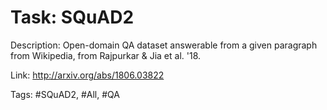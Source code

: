 Task: SQuAD2
=============
Description: Open-domain QA dataset answerable from a given paragraph from Wikipedia, from Rajpurkar & Jia et al. '18. 

Link: http://arxiv.org/abs/1806.03822

Tags: #SQuAD2, #All, #QA

